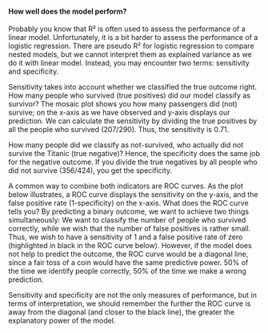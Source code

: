 #### How well does the model perform?

Probably you know that R² is often used to assess the performance of a linear model. Unfortunately, it is a bit harder to assess the performance of a logistic regression. There are pseudo R² for logistic regression to compare nested models, but we cannot interpret them as explained variance as we do it with linear model. Instead, you may encounter two terms: sensitivity and specificity.

Sensitivity takes into account whether we classified the true outcome right. How many people who survived (true positives) did our model classify as survivor? The mosaic plot shows you how many passengers did (not) survive; on the x-axis as we have observed and y-axis displays our prediction. We can calculate the sensitivity by dividing the true positives by all the people who survived (207/290). Thus, the sensitivity is 0.71.

How many people did we classify as not-survived, who actually did not survive the Titanic (true negative)? Hence, the specificity does the same job for the negative outcome. If you divide the true negatives by all people who did not survive (356/424), you get the specificity.


A common way to combine both indicators are ROC curves. As the plot below illustrates, a ROC curve displays the sensitivity on the y-axis, and the false positive rate (1-specificity) on the x-axis. What does the ROC curve tells you? By predicting a binary outcome, we want to achieve two things simultaneously: We want to classify the number of people who survived correctly, while we wish that the number of false positives is rather small. Thus, we wish to have a sensitivity of 1 and a false positive rate of zero (highlighted in black in the ROC curve below). However, if the model does not help to predict the outcome, the ROC curve would be a diagonal line, since a fair toss of a coin would have the same predictive power. 50% of the time we identify people correctly, 50% of the time we make a wrong prediction.


Sensitivity and specificity are not the only measures of performance, but in terms of interpretation, we should remember the further the ROC curve is away from the diagonal (and closer to the black line), the greater the explanatory power of the model.




